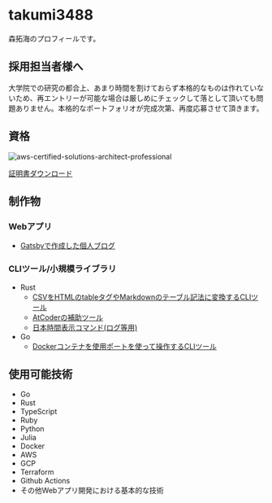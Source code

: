 # takumi3488

森拓海のプロフィールです。

## 採用担当者様へ

大学院での研究の都合上、あまり時間を割けておらず本格的なものは作れていないため、再エントリーが可能な場合は厳しめにチェックして落として頂いても問題ありません。本格的なポートフォリオが完成次第、再度応募させて頂きます。

## 資格

![aws-certified-solutions-architect-professional](https://user-images.githubusercontent.com/51111242/201689314-25a89fd7-09a9-4a26-b5a7-1bd667ff7071.png)

[証明書ダウンロード](https://github.com/takumi3488/takumi3488/files/10004011/AWS.Certified.Solutions.Architect.-.Professional.certificate.pdf)

## 制作物

### Webアプリ

- [Gatsbyで作成した個人ブログ](https://github.com/takumi3488/moritaki)

### CLIツール/小規模ライブラリ

- Rust
  - [CSVをHTMLのtableタグやMarkdownのテーブル記法に変換するCLIツール](https://github.com/takumi3488/conv-rs)
  - [AtCoderの補助ツール](https://github.com/takumi3488/acopen)
  - [日本時間表示コマンド(ログ等用)](https://github.com/takumi3488/now)
- Go
  - [Dockerコンテナを使用ポートを使って操作するCLIツール](https://github.com/takumi3488/por)

## 使用可能技術

- Go
- Rust
- TypeScript
- Ruby
- Python
- Julia
- Docker
- AWS
- GCP
- Terraform
- Github Actions
- その他Webアプリ開発における基本的な技術

